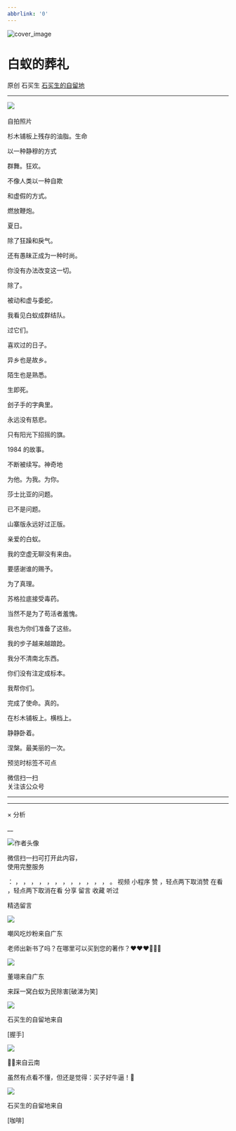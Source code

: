 ```yaml
---
abbrlink: '0'
---
```

![cover_image](http://mmbiz.qpic.cn/mmbiz_jpg/hVNLue76Eh8ElJrib0Vd6iab00h7ZuibOHTQz2H2APgCchX3aMGWaNNbxLP8uSC2zoo4pU2AyXGyWQ5gDuwqGk1ww/0?wx_fmt=jpeg)

#  白蚁的葬礼

原创  石买生  [ 石买生的自留地 ](javascript:void\(0\);)

__ _ _ _ _

![](https://mmbiz.qpic.cn/mmbiz_jpg/hVNLue76Eh8ElJrib0Vd6iab00h7ZuibOHTkd141qIibDkTVIfyKOcdIWqtLYiaFTRbrfk7lFoGUUK5NaF9jnUrMobw/640?wx_fmt=jpeg)
​

自拍照片

  

  

杉木铺板上残存的油脂。生命

  

以一种静穆的方式

  

群舞。狂欢。

  

  

  

不像人类以一种自欺

  

和虚假的方式。

  

燃放鞭炮。

  

  

  

夏日。

  

除了狂躁和戾气。

  

还有愚昧正成为一种时尚。

  

  

  

你没有办法改变这一切。

  

除了。

  

被动和虚与委蛇。

  

  

  

我看见白蚁成群结队。

  

过它们。

  

喜欢过的日子。

  

  

  

异乡也是故乡。

  

陌生也是熟悉。

  

生即死。

  

  

  

刽子手的字典里。

  

永远没有慈悲。

  

只有阳光下招摇的旗。

  

  

  

1984  的故事。

  

不断被续写。神奇地

  

为他。为我。为你。

  

  

  

莎士比亚的问题。

  

已不是问题。

  

山寨版永远好过正版。

  

  

  

亲爱的白蚁。

  

我的空虚无聊没有来由。

  

要感谢谁的赐予。

  

  

  

为了真理。

  

苏格拉底接受毒药。

  

当然不是为了苟活者羞愧。

  

  

  

我也为你们准备了这些。

  

我的步子越来越踉跄。

  

我分不清南北东西。

  

  

  

你们没有注定成标本。

  

我帮你们。

  

完成了使命。真的。

  

  

  

在杉木铺板上。横档上。

  

静静卧着。

  

涅槃。最美丽的一次。

  

预览时标签不可点

微信扫一扫  
关注该公众号





****



****



×  分析

__

![作者头像](http://mmbiz.qpic.cn/mmbiz_png/hVNLue76EhibricgkQZeT964ria54dgJkqVBX9ibyvn7PmGOltlupHdVshOibeQZDSypqiaIBNKdw8cwXfXfBZkPVgVg/0?wx_fmt=png)

微信扫一扫可打开此内容，  
使用完整服务

：  ，  ，  ，  ，  ，  ，  ，  ，  ，  ，  ，  ，  。  视频  小程序  赞  ，轻点两下取消赞  在看  ，轻点两下取消在看
分享  留言  收藏  听过

精选留言

![](http://wx.qlogo.cn/mmopen/Q3auHgzwzM6aXgQarkfepNXgbqUR05JjEHezQVry84uhJvkYnc0gSLKah3XIia9xicV0I1YZiaOjicpAuz7R753RmrAdvlibPJdCA3W9fVJfkXWSO52NeK7KEfWIrDIfBGkfia/64)

嘲风吃炒粉来自广东

老师出新书了吗？在哪里可以买到您的著作？♥♥♥🥵🥵🥵

![](http://wx.qlogo.cn/mmopen/qE9MKluetOmmjfPC31icmO9Hicd2kYpIq66l3KXq3CSUAicbCGuNh0zaNnbve7okwk4DiaTWHWrgJpALouxjUib5lIxMcicichwsic1xz8adDAYickWP4TJWObiaxmIgga6VuYnHicE/64)

董翊来自广东

来踩一窝白蚁为民除害[破涕为笑]

![](http://wx.qlogo.cn/mmhead/Q3auHgzwzM4ELPv9zSiaIDouClt0fOcfibXKFibPXptvGvnLVF6qUCyQg/64)

石买生的自留地来自

[握手]

![](http://wx.qlogo.cn/mmopen/ajNVdqHZLLDNo42tm4P056ghKjsyOldGGLy8cEM6hTHWn8fct5grribCdtA4aVh3qM5Oj2Nxthqwk0h5J61rscnrCpzs1zV6tnOjJzZvakQ1MSvvOZvIGbiaJoVjPWzSU4/64)

🌚🌝来自云南

虽然有点看不懂，但还是觉得：买子好牛逼！💪

![](http://wx.qlogo.cn/mmhead/Q3auHgzwzM4ELPv9zSiaIDouClt0fOcfibXKFibPXptvGvnLVF6qUCyQg/64)

石买生的自留地来自

[咖啡]

